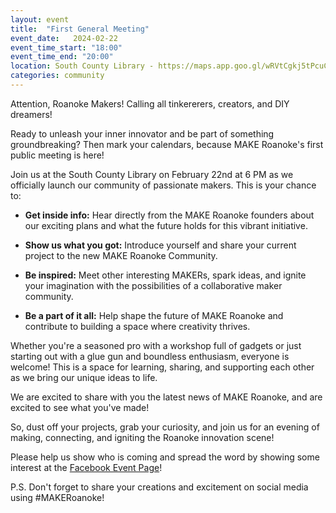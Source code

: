 ```yaml
---
layout: event
title:  "First General Meeting"
event_date:   2024-02-22
event_time_start: "18:00"
event_time_end: "20:00"
location: South County Library - https://maps.app.goo.gl/wRVtCgkj5tPcuC4a7
categories: community
---
```


Attention, Roanoke Makers! Calling all tinkererers, creators, and DIY dreamers!

Ready to unleash your inner innovator and be part of something groundbreaking?
Then mark your calendars, because MAKE Roanoke's first public meeting is here! ️

Join us at the South County Library on February 22nd at 6 PM as we officially
launch our community of passionate makers.  This is your chance to:

* **Get inside info:** Hear directly from the MAKE Roanoke founders about our
  exciting plans and what the future holds for this vibrant initiative.

* **Show us what you got:** Introduce yourself and share your current project to
  the new MAKE Roanoke Community.

* **Be inspired:** Meet other interesting MAKERs, spark ideas, and ignite your
  imagination with the possibilities of a collaborative maker community.

* **Be a part of it all:** Help shape the future of MAKE Roanoke and contribute
  to building a space where creativity thrives.

Whether you're a seasoned pro with a workshop full of gadgets or just starting
out with a glue gun and boundless enthusiasm, everyone is welcome!  This is a
space for learning, sharing, and supporting each other as we bring our unique
ideas to life.

We are excited to share with you the latest news of MAKE Roanoke, and are
excited to see what you've made!

So, dust off your projects, grab your curiosity, and join us for an evening of
making, connecting, and igniting the Roanoke innovation scene!

Please help us show who is coming and spread the word by showing some interest
at the [Facebook Event Page](https://www.facebook.com/events/901879911429355)!

P.S. Don't forget to share your creations and excitement on social media using
#MAKERoanoke!
